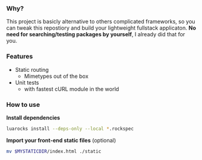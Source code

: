 ### Why?
This project is basicly alternative to others complicated frameworks, 
so you can tweak this repostiory and build your lightweight fullstack applicaton.
**No need for searching/testing packages by yourself**, I already did that for you.

### Features
- Static routing
  - Mimetypes out of the box 
- Unit tests
  - with fastest cURL module in the world

### How to use

**Install dependencies**
```bash
luarocks install --deps-only --local *.rockspec
```

**Import your front-end static files** (optional)
```bash
mv $MYSTATICDIR/index.html ./static 
```
